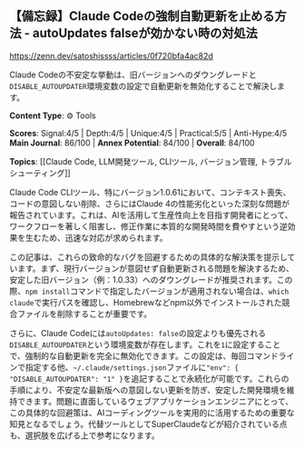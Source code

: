 ## 【備忘録】Claude Codeの強制自動更新を止める方法 - autoUpdates falseが効かない時の対処法

https://zenn.dev/satoshissss/articles/0f720bfa4ac82d

Claude Codeの不安定な挙動は、旧バージョンへのダウングレードと`DISABLE_AUTOUPDATER`環境変数の設定で自動更新を無効化することで解決します。

**Content Type**: ⚙️ Tools

**Scores**: Signal:4/5 | Depth:4/5 | Unique:4/5 | Practical:5/5 | Anti-Hype:4/5
**Main Journal**: 86/100 | **Annex Potential**: 84/100 | **Overall**: 84/100

**Topics**: [[Claude Code, LLM開発ツール, CLIツール, バージョン管理, トラブルシューティング]]

Claude Code CLIツール、特にバージョン1.0.61において、コンテキスト喪失、コードの意図しない削除、さらにはClaude 4の性能劣化といった深刻な問題が報告されています。これは、AIを活用して生産性向上を目指す開発者にとって、ワークフローを著しく阻害し、修正作業に本質的な開発時間を費やすという逆効果を生むため、迅速な対応が求められます。

この記事は、これらの致命的なバグを回避するための具体的な解決策を提示しています。まず、現行バージョンが意図せず自動更新される問題を解決するため、安定した旧バージョン（例：1.0.33）へのダウングレードが推奨されます。この際、`npm install`コマンドで指定したバージョンが適用されない場合は、`which claude`で実行パスを確認し、Homebrewなどnpm以外でインストールされた競合ファイルを削除することが重要です。

さらに、Claude Codeには`autoUpdates: false`の設定よりも優先される`DISABLE_AUTOUPDATER`という環境変数が存在します。これを`1`に設定することで、強制的な自動更新を完全に無効化できます。この設定は、毎回コマンドラインで指定する他、`~/.claude/settings.json`ファイルに`"env": { "DISABLE_AUTOUPDATER": "1" }`を追記することで永続化が可能です。これらの手順により、不安定な最新版への意図しない更新を防ぎ、安定した開発環境を維持できます。問題に直面しているウェブアプリケーションエンジニアにとって、この具体的な回避策は、AIコーディングツールを実用的に活用するための重要な知見となるでしょう。代替ツールとしてSuperClaudeなどが紹介されている点も、選択肢を広げる上で参考になります。